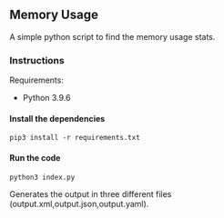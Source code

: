 ## Memory Usage

A simple python script to find the memory usage stats.


### Instructions

Requirements:
- Python 3.9.6

#### Install the dependencies
```
pip3 install -r requirements.txt
```
#### Run the code
```
python3 index.py
```

Generates the output in three different files (output.xml,output.json,output.yaml).



